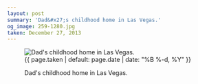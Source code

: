 ```yaml
---
layout: post
summary: 'Dad&#x27;s childhood home in Las Vegas.'
og_image: 259-1280.jpg
taken: December 27, 2013
---
```


<figure class="post">
 <img alt="Dad's childhood home in Las Vegas." sizes="(min-width: 700px) 50vw, calc(100vw - 2rem)" src="{{ site.assets_url }}/259-640.jpg" srcset="{{ site.assets_url }}/259-1280.jpg 1280w, {{ site.assets_url }}/259-960.jpg 960w, {{ site.assets_url }}/259-640.jpg 640w, {{ site.assets_url }}/259-320.jpg 320w"/>
 <figcaption>
  <time>
   {{ page.taken | default: page.date | date: "%B %-d, %Y" }}
  </time>
  <p>
   Dad's childhood home in Las Vegas.
  </p>
 </figcaption>
</figure>

